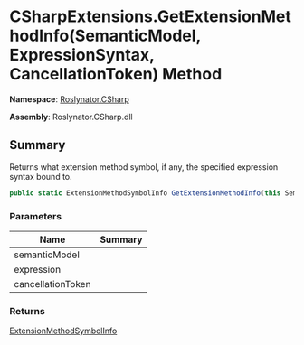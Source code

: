 # CSharpExtensions\.GetExtensionMethodInfo\(SemanticModel, ExpressionSyntax, CancellationToken\) Method

**Namespace**: [Roslynator.CSharp](../../README.md)

**Assembly**: Roslynator\.CSharp\.dll

## Summary

Returns what extension method symbol, if any, the specified expression syntax bound to\.

```csharp
public static ExtensionMethodSymbolInfo GetExtensionMethodInfo(this SemanticModel semanticModel, ExpressionSyntax expression, CancellationToken cancellationToken = default(CancellationToken))
```

### Parameters

| Name | Summary |
| ---- | ------- |
| semanticModel | |
| expression | |
| cancellationToken | |

### Returns

[ExtensionMethodSymbolInfo](../../../ExtensionMethodSymbolInfo/README.md)

